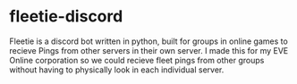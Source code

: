 # fleetie-discord
Fleetie is a discord bot written in python, built for groups in online games to recieve Pings from other servers in their own server. I made this for my EVE Online corporation so we could recieve fleet pings from other groups without having to physically look in each individual server.  
